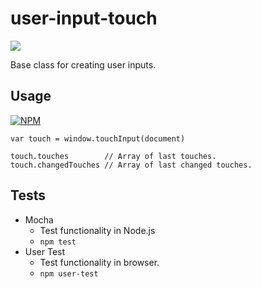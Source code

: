 # user-input-touch

![](https://travis-ci.org/apexearth/user-input-touch.svg)

Base class for creating user inputs.

## Usage

[![NPM](https://nodei.co/npm/user-input-touch.png)](https://nodei.co/npm/user-input-touch/)

    var touch = window.touchInput(document)
    
    touch.touches        // Array of last touches.
    touch.changedTouches // Array of last changed touches.
    
## Tests

- Mocha
    - Test functionality in Node.js
    - `npm test`
- User Test
    - Test functionality in browser.
    - `npm user-test`